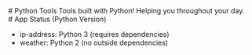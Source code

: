 <div id="about">
  # Python Tools
  Tools built with Python! Helping you throughout your day.
</div>
<div id="appstatus">
  # App Status
  (Python Version)
  <ul>
    <li>ip-address: Python 3 (requires dependencies)</li>
    <li>weather: Python 2 (no outside dependencies)</li>
  </ul>
</div>
